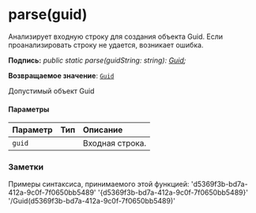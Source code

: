 # <a name="parseguid"></a>parse(guid)




Анализирует входную строку для создания объекта Guid. Если проанализировать строку не удается, возникает ошибка.

**Подпись:** _public static parse(guidString: string): [Guid](../sp-core-library/guid.md);_

**Возвращаемое значение**: [`Guid`](../sp-core-library/guid.md)



Допустимый объект Guid

#### <a name="parameters"></a>Параметры


| Параметр    | Тип    | Описание |
|:-------------|:---------------|:------------|
| `guid`    |  | Входная строка. |


### <a name="remarks"></a>Заметки

Примеры синтаксиса, принимаемого этой функцией: 'd5369f3b-bd7a-412a-9c0f-7f0650bb5489' '{d5369f3b-bd7a-412a-9c0f-7f0650bb5489}' '/Guid(d5369f3b-bd7a-412a-9c0f-7f0650bb5489)'


